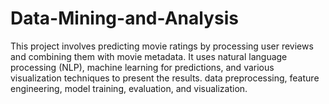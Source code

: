 # Data-Mining-and-Analysis
This project involves predicting movie ratings by processing user reviews and combining them with movie metadata. It uses natural language processing (NLP), machine learning for predictions, and various visualization techniques to present the results. data preprocessing, feature engineering, model training, evaluation, and visualization.
